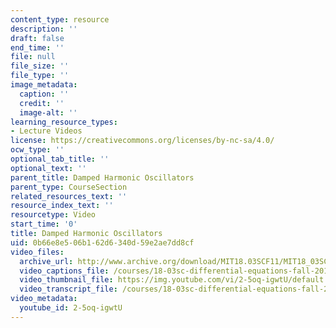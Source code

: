 ```yaml
---
content_type: resource
description: ''
draft: false
end_time: ''
file: null
file_size: ''
file_type: ''
image_metadata:
  caption: ''
  credit: ''
  image-alt: ''
learning_resource_types:
- Lecture Videos
license: https://creativecommons.org/licenses/by-nc-sa/4.0/
ocw_type: ''
optional_tab_title: ''
optional_text: ''
parent_title: Damped Harmonic Oscillators
parent_type: CourseSection
related_resources_text: ''
resource_index_text: ''
resourcetype: Video
start_time: '0'
title: Damped Harmonic Oscillators
uid: 0b66e8e5-06b1-62d6-340d-59e2ae7dd8cf
video_files:
  archive_url: http://www.archive.org/download/MIT18.03SCF11/MIT18_03SC_110804_L4_300k.mp4
  video_captions_file: /courses/18-03sc-differential-equations-fall-2011/a414192767525806ad7ab2ad363e4501_2-5oq-igwtU.vtt
  video_thumbnail_file: https://img.youtube.com/vi/2-5oq-igwtU/default.jpg
  video_transcript_file: /courses/18-03sc-differential-equations-fall-2011/8d636cd154483cd4cbf1618c7b7a4f38_2-5oq-igwtU.pdf
video_metadata:
  youtube_id: 2-5oq-igwtU
---
```

